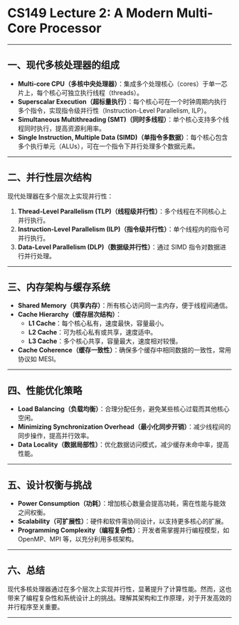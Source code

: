 # CS149 Lecture 2: A Modern Multi-Core Processor

---

## 一、现代多核处理器的组成

- **Multi-core CPU（多核中央处理器）**：集成多个处理核心（cores）于单一芯片上，每个核心可独立执行线程（threads）。
- **Superscalar Execution（超标量执行）**：每个核心可在一个时钟周期内执行多个指令，实现指令级并行性（Instruction-Level Parallelism, ILP）。
- **Simultaneous Multithreading (SMT)（同时多线程）**：单个核心支持多个线程同时执行，提高资源利用率。
- **Single Instruction, Multiple Data (SIMD)（单指令多数据）**：每个核心包含多个执行单元（ALUs），可在一个指令下并行处理多个数据元素。

---

## 二、并行性层次结构

现代处理器在多个层次上实现并行性：

1. **Thread-Level Parallelism (TLP)（线程级并行性）**：多个线程在不同核心上并行执行。
2. **Instruction-Level Parallelism (ILP)（指令级并行性）**：单个线程内的指令可并行执行。
3. **Data-Level Parallelism (DLP)（数据级并行性）**：通过 SIMD 指令对数据进行并行处理。

---

## 三、内存架构与缓存系统

- **Shared Memory（共享内存）**：所有核心访问同一主内存，便于线程间通信。
- **Cache Hierarchy（缓存层次结构）**：
  - **L1 Cache**：每个核心私有，速度最快，容量最小。
  - **L2 Cache**：可为核心私有或共享，速度适中。
  - **L3 Cache**：多个核心共享，容量最大，速度相对较慢。
- **Cache Coherence（缓存一致性）**：确保多个缓存中相同数据的一致性，常用协议如 MESI。

---

## 四、性能优化策略

- **Load Balancing（负载均衡）**：合理分配任务，避免某些核心过载而其他核心空闲。
- **Minimizing Synchronization Overhead（最小化同步开销）**：减少线程间的同步操作，提高并行效率。
- **Data Locality（数据局部性）**：优化数据访问模式，减少缓存未命中率，提高性能。

---

## 五、设计权衡与挑战

- **Power Consumption（功耗）**：增加核心数量会提高功耗，需在性能与能效之间权衡。
- **Scalability（可扩展性）**：硬件和软件需协同设计，以支持更多核心的扩展。
- **Programming Complexity（编程复杂性）**：开发者需掌握并行编程模型，如 OpenMP、MPI 等，以充分利用多核架构。

---

## 六、总结

现代多核处理器通过在多个层次上实现并行性，显著提升了计算性能。然而，这也带来了编程复杂性和系统设计上的挑战。理解其架构和工作原理，对于开发高效的并行程序至关重要。

---

